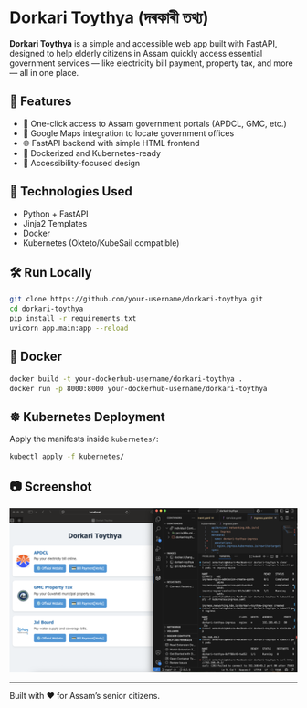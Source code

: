 # Dorkari Toythya (দৰকাৰী তথ্য)

**Dorkari Toythya** is a simple and accessible web app built with FastAPI, designed to help elderly citizens in Assam quickly access essential government services — like electricity bill payment, property tax, and more — all in one place.

## 🌟 Features

- 🔗 One-click access to Assam government portals (APDCL, GMC, etc.)
- 📍 Google Maps integration to locate government offices
- 🌐 FastAPI backend with simple HTML frontend
- 🐳 Dockerized and Kubernetes-ready
- 🧓 Accessibility-focused design

## 🚀 Technologies Used

- Python + FastAPI
- Jinja2 Templates
- Docker
- Kubernetes (Okteto/KubeSail compatible)

## 🛠️ Run Locally

```bash
git clone https://github.com/your-username/dorkari-toythya.git
cd dorkari-toythya
pip install -r requirements.txt
uvicorn app.main:app --reload
```

## 🐳 Docker

```bash
docker build -t your-dockerhub-username/dorkari-toythya .
docker run -p 8000:8000 your-dockerhub-username/dorkari-toythya
```

## ☸️ Kubernetes Deployment

Apply the manifests inside `kubernetes/`:

```bash
kubectl apply -f kubernetes/
```

## 📷 Screenshot

![Dorkari Toythya UI](app_screenshot.png)

---

Built with ❤️ for Assam’s senior citizens.
